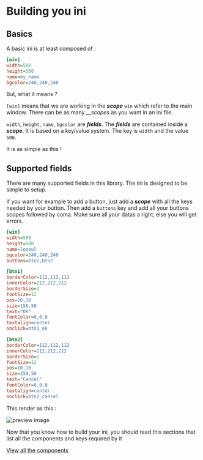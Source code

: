Building you ini
================

Basics
------

A basic ini is at least composed of :

```ini
[win]
width=500
height=500
name=my_name
bgcolor=240,240,240
```

But, what it means ?

`[win]` means that we are working in the *__scope__* `win` which refer to the main window. There can be as many *__scopes* as you want in an ini file.

`width`, `height`, `name`, `bgcolor` are *__fields__*. The *__fields__* are contained inside a *__scope__*. It is based on a key/value system. The key is `width` and the value `500`.

It is as simple as this !

Supported fields
----------------

There are many supported fields in this library. The ini is designed to be simple to setup.

If you want for example to add a button, just add a *__scope__* with all the keys needed by your button. Then add a `buttons` key and add all your buttons scopes followed by coma.
Make sure all your datas a right, else you will get errors.

```ini
[win]
width=500
height=500
name=loooul
bgcolor=240,240,240
buttons=btn1,btn2

[btn1]
borderColor=112,112,112
innerColor=212,212,212
borderSize=1
fontSize=12
pos=10,10
size=150,50
text="OK"
fontColor=0,0,0
textalign=center
onclick=btn1_ok

[btn2]
borderColor=112,112,112
innerColor=212,212,212
borderSize=1
fontSize=12
pos=10,10
size=150,50
text="Cancel"
fontColor=0,0,0
textalign=center
onclick=btn2_cancel
```

This render as this :

<!--- TODO loooul -->

![preview image](http://img15.hostingpics.net/pics/438103sshot2.png)

Now that you know how to build your ini, you should read this sections that list all the components and keys required by it

[View all the components](/en/components.md)
